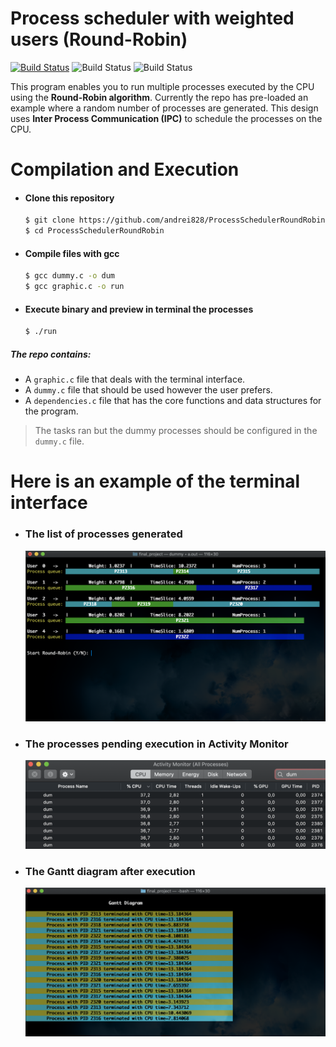 # Process scheduler with weighted users (Round-Robin)


[![Build Status](https://travis-ci.org/joemccann/dillinger.svg?branch=master)](https://travis-ci.org/joemccann/dillinger) ![Build Status](https://img.shields.io/github/repo-size/andrei828/ProcessSchedulerRoundRobin?color=magenta) ![Build Status](https://img.shields.io/github/last-commit/andrei828/ProcessSchedulerRoundRobin)

This program enables you to run multiple processes executed by the CPU using the **Round-Robin algorithm**. Currently the repo has pre-loaded an example where a random number of processes are generated. This design uses **Inter Process Communication (IPC)** to schedule the processes on the CPU.


#  Compilation and Execution
- ####  Clone this repository
    ```sh
    $ git clone https://github.com/andrei828/ProcessSchedulerRoundRobin.git
    $ cd ProcessSchedulerRoundRobin
    ```
- #### Compile files with gcc
    ```sh
    $ gcc dummy.c -o dum
    $ gcc graphic.c -o run
    ```
- #### Execute binary and preview in terminal the processes
    ```sh
    $ ./run
    ```

##### The repo contains:
  - A ```graphic.c``` file that deals with the terminal interface.
  - A ```dummy.c``` file that should be used however the user prefers.
  - A ```dependencies.c``` file that has the core functions and data structures for the program. 


> The tasks ran but the dummy processes should be configured in the ```dummy.c``` file.

# Here is an example of the terminal interface
- ### The list of processes generated
    ![Process list](https://github.com/andrei828/ProcessSchedulerRoundRobin/blob/master/images/ProcessList.png)

- ### The processes pending execution in Activity Monitor
    ![Activity Monitor](https://github.com/andrei828/ProcessSchedulerRoundRobin/blob/master/images/ActivityMonitor.png)

- ### The Gantt diagram after execution
    ![Gantt Diagram](https://github.com/andrei828/ProcessSchedulerRoundRobin/blob/master/images/GanttDiagram.png)

